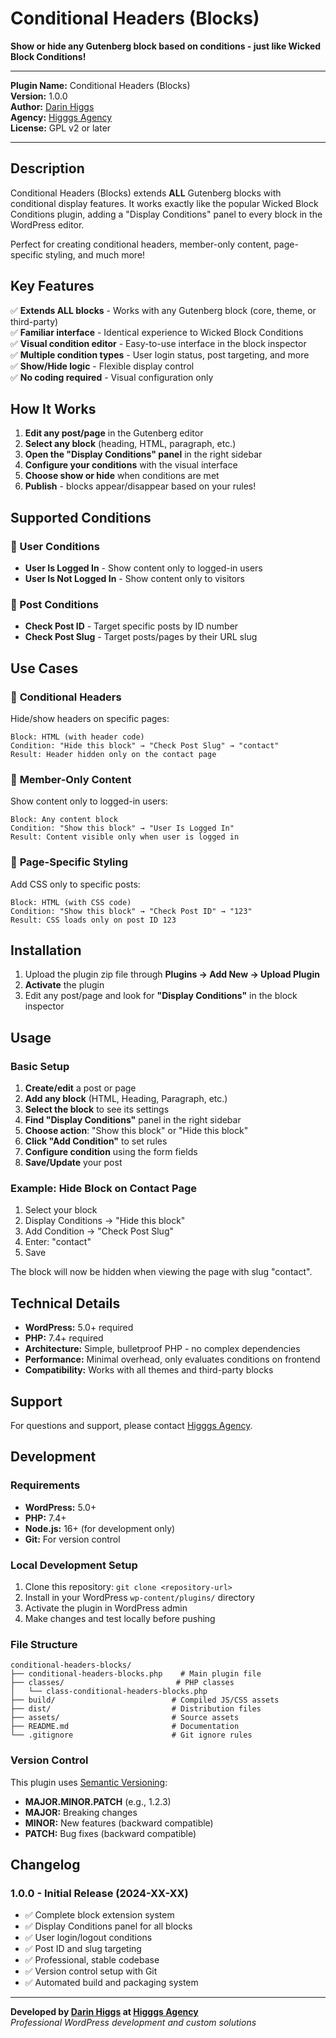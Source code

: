 # Conditional Headers (Blocks)

**Show or hide any Gutenberg block based on conditions - just like Wicked Block Conditions!**

---

**Plugin Name:** Conditional Headers (Blocks)  
**Version:** 1.0.0  
**Author:** [Darin Higgs](https://higggs.com)  
**Agency:** [Higggs Agency](https://higggs.com)  
**License:** GPL v2 or later  

---

## Description

Conditional Headers (Blocks) extends **ALL** Gutenberg blocks with conditional display features. It works exactly like the popular Wicked Block Conditions plugin, adding a "Display Conditions" panel to every block in the WordPress editor.

Perfect for creating conditional headers, member-only content, page-specific styling, and much more!

## Key Features

✅ **Extends ALL blocks** - Works with any Gutenberg block (core, theme, or third-party)  
✅ **Familiar interface** - Identical experience to Wicked Block Conditions  
✅ **Visual condition editor** - Easy-to-use interface in the block inspector  
✅ **Multiple condition types** - User login status, post targeting, and more  
✅ **Show/Hide logic** - Flexible display control  
✅ **No coding required** - Visual configuration only  

## How It Works

1. **Edit any post/page** in the Gutenberg editor
2. **Select any block** (heading, HTML, paragraph, etc.)
3. **Open the "Display Conditions" panel** in the right sidebar
4. **Configure your conditions** with the visual interface
5. **Choose show or hide** when conditions are met
6. **Publish** - blocks appear/disappear based on your rules!

## Supported Conditions

### 👤 User Conditions
- **User Is Logged In** - Show content only to logged-in users
- **User Is Not Logged In** - Show content only to visitors

### 📄 Post Conditions
- **Check Post ID** - Target specific posts by ID number
- **Check Post Slug** - Target posts/pages by their URL slug

## Use Cases

### 🎯 **Conditional Headers**
Hide/show headers on specific pages:
```
Block: HTML (with header code)
Condition: "Hide this block" → "Check Post Slug" → "contact"
Result: Header hidden only on the contact page
```

### 🔐 **Member-Only Content**
Show content only to logged-in users:
```
Block: Any content block
Condition: "Show this block" → "User Is Logged In"
Result: Content visible only when user is logged in
```

### 📱 **Page-Specific Styling**
Add CSS only to specific posts:
```
Block: HTML (with CSS code)
Condition: "Show this block" → "Check Post ID" → "123"
Result: CSS loads only on post ID 123
```

## Installation

1. Upload the plugin zip file through **Plugins → Add New → Upload Plugin**
2. **Activate** the plugin
3. Edit any post/page and look for **"Display Conditions"** in the block inspector

## Usage

### Basic Setup

1. **Create/edit** a post or page
2. **Add any block** (HTML, Heading, Paragraph, etc.)
3. **Select the block** to see its settings
4. **Find "Display Conditions"** panel in the right sidebar
5. **Choose action**: "Show this block" or "Hide this block"
6. **Click "Add Condition"** to set rules
7. **Configure condition** using the form fields
8. **Save/Update** your post

### Example: Hide Block on Contact Page

1. Select your block
2. Display Conditions → "Hide this block"
3. Add Condition → "Check Post Slug"
4. Enter: "contact"
5. Save

The block will now be hidden when viewing the page with slug "contact".

## Technical Details

- **WordPress:** 5.0+ required
- **PHP:** 7.4+ required
- **Architecture:** Simple, bulletproof PHP - no complex dependencies
- **Performance:** Minimal overhead, only evaluates conditions on frontend
- **Compatibility:** Works with all themes and third-party blocks

## Support

For questions and support, please contact [Higggs Agency](mailto:technical@higggs.com).

## Development

### Requirements
- **WordPress:** 5.0+
- **PHP:** 7.4+
- **Node.js:** 16+ (for development only)
- **Git:** For version control

### Local Development Setup
1. Clone this repository: `git clone <repository-url>`
2. Install in your WordPress `wp-content/plugins/` directory
3. Activate the plugin in WordPress admin
4. Make changes and test locally before pushing

### File Structure
```
conditional-headers-blocks/
├── conditional-headers-blocks.php    # Main plugin file
├── classes/                         # PHP classes
│   └── class-conditional-headers-blocks.php
├── build/                          # Compiled JS/CSS assets
├── dist/                           # Distribution files
├── assets/                         # Source assets
├── README.md                       # Documentation
└── .gitignore                      # Git ignore rules
```

### Version Control
This plugin uses [Semantic Versioning](https://semver.org/):
- **MAJOR.MINOR.PATCH** (e.g., 1.2.3)
- **MAJOR:** Breaking changes
- **MINOR:** New features (backward compatible)
- **PATCH:** Bug fixes (backward compatible)

## Changelog

### 1.0.0 - Initial Release (2024-XX-XX)
- ✅ Complete block extension system
- ✅ Display Conditions panel for all blocks
- ✅ User login/logout conditions
- ✅ Post ID and slug targeting
- ✅ Professional, stable codebase
- ✅ Version control setup with Git
- ✅ Automated build and packaging system

---

**Developed by [Darin Higgs](https://higggs.com) at [Higggs Agency](https://higggs.com)**  
*Professional WordPress development and custom solutions*